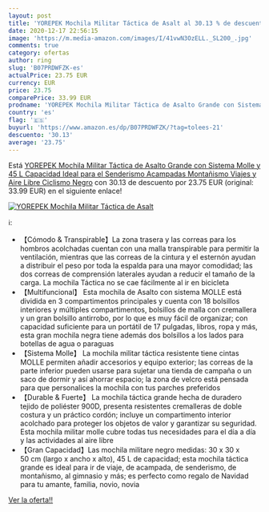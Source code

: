 ```yaml
---
layout: post
title: 'YOREPEK Mochila Militar Táctica de Asalt al 30.13 % de descuento'
date: 2020-12-17 22:56:15
image: 'https://m.media-amazon.com/images/I/41vwN3OzELL._SL200_.jpg'
comments: true
category: ofertas
author: ring
slug: 'B07PRDWFZK-es'
actualPrice: 23.75 EUR
currency: EUR
price: 23.75
comparePrice: 33.99 EUR
prodname: 'YOREPEK Mochila Militar Táctica de Asalto Grande con Sistema Molle y 45 L Capacidad  Ideal para el Senderismo  Acampadas  Montañismo  Viajes y Aire Libre Ciclismo Negro'
country: 'es'
flag: '🇪🇸'
buyurl: 'https://www.amazon.es/dp/B07PRDWFZK/?tag=tolees-21'
descuento: '30.13'
average: '23.75'
---
```


Está [YOREPEK Mochila Militar Táctica de Asalto Grande con Sistema Molle y 45 L Capacidad  Ideal para el Senderismo  Acampadas  Montañismo  Viajes y Aire Libre Ciclismo Negro](https://www.amazon.es/dp/B07PRDWFZK/?tag=tolees-21) con 30.13 de descuento por 23.75 EUR (original: 33.99 EUR) en el siguiente enlace!

[![YOREPEK Mochila Militar Táctica de Asalt](https://m.media-amazon.com/images/I/41vwN3OzELL._SL200_.jpg)](https://www.amazon.es/dp/B07PRDWFZK/?tag=tolees-21)

ℹ️:

- 【Cómodo & Transpirable】La zona trasera y las correas para los hombros acolchadas cuentan con una malla transpirable para permitir la ventilación, mientras que las correas de la cintura y el esternón ayudan a distribuir el peso por toda la espalda para una mayor comodidad; las dos correas de comprensión laterales ayudan a reducir el tamaño de la carga. La mochila Táctica no se cae fácilmente al ir en bicicleta
- 【Multifuncional】 Esta mochila de Asalto con sistema MOLLE está dividida en 3 compartimentos principales y cuenta con 18 bolsillos interiores y múltiples compartimentos, bolsillos de malla con cremallera y un gran bolsillo antirrobo, por lo que es muy fácil de organizar; con capacidad suficiente para un portátil de 17 pulgadas, libros, ropa y más, esta gran mochila negra tiene además dos bolsillos a los lados para botellas de agua o paraguas
- 【Sistema Molle】 La mochila militar táctica resistente tiene cintas MOLLE permiten añadir accesorios y equipo exterior; las correas de la parte inferior pueden usarse para sujetar una tienda de campaña o un saco de dormir y así ahorrar espacio; la zona de velcro está pensada para que personalices la mochila con tus parches preferidos
- 【Durable & Fuerte】 La mochila táctica grande hecha de duradero tejido de poliéster 900D, presenta resistentes cremalleras de doble costura y un práctico cordón; incluye un compartimento interior acolchado para proteger los objetos de valor y garantizar su seguridad. Esta mochila militar molle cubre todas tus necesidades para el día a día y las actividades al aire libre
- 【Gran Capacidad】Las mochila militare negro medidas: 30 x 30 x 50 cm (largo x ancho x alto), 45 L de capacidad; esta mochila táctica grande es ideal para ir de viaje, de acampada, de senderismo, de montañismo, al gimnasio y más; es perfecto como regalo de Navidad para tu amante, familia, novio, novia

[Ver la oferta!!](https://www.amazon.es/dp/B07PRDWFZK/?tag=tolees-21)
